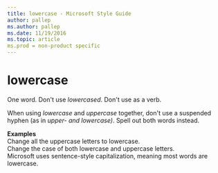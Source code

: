 ```yaml
---
title: lowercase - Microsoft Style Guide
author: pallep
ms.author: pallep
ms.date: 11/19/2016
ms.topic: article
ms.prod = non-product specific
---
```


# lowercase

One word. Don't use *lowercased*. Don't use as a verb.

When using *lowercase* and *uppercase* together, don't use a suspended hyphen (as in *upper- and lowercase)*. Spell out both words instead. 

**Examples**  
Change all the uppercase letters to lowercase.  
Change the case of both lowercase and uppercase letters.  
Microsoft uses sentence-style capitalization, meaning most words are lowercase.
